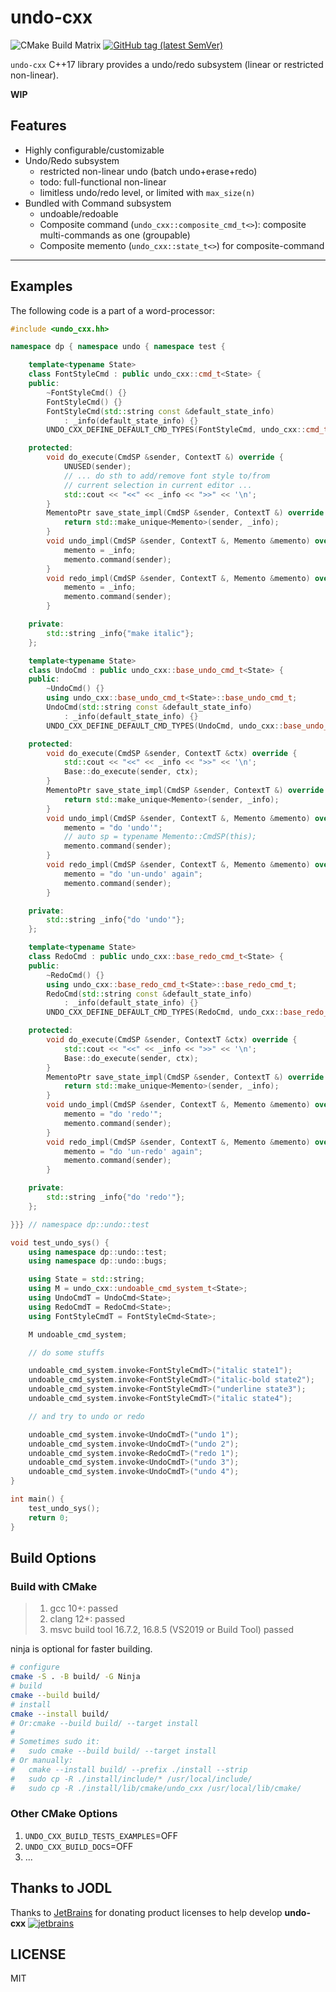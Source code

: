 # undo-cxx

![CMake Build Matrix](https://github.com/hedzr/undo-cxx/workflows/CMake%20Build%20Matrix/badge.svg) <!-- 
![CMake Build Matrix](https://github.com/hedzr/undo-cxx/workflows/CMake%20Build%20Matrix/badge.svg?event=release) 
--> [![GitHub tag (latest SemVer)](https://img.shields.io/github/tag/hedzr/undo-cxx.svg?label=release)](https://github.com/hedzr/undo-cxx/releases)

`undo-cxx` C++17 library provides a undo/redo subsystem (linear or restricted non-linear).

**WIP**

## Features

- Highly configurable/customizable
- Undo/Redo subsystem
  - restricted non-linear undo (batch undo+erase+redo)
  - todo: full-functional non-linear
  - limitless undo/redo level, or limited with `max_size(n)`
- Bundled with Command subsystem
  - undoable/redoable
  - Composite command (`undo_cxx::composite_cmd_t<>`): composite multi-commands as one (groupable)
  - Composite memento (`undo_cxx::state_t<>`) for composite-command

---

## Examples

The following code is a part of a word-processor:

```cpp
#include <undo_cxx.hh>

namespace dp { namespace undo { namespace test {

    template<typename State>
    class FontStyleCmd : public undo_cxx::cmd_t<State> {
    public:
        ~FontStyleCmd() {}
        FontStyleCmd() {}
        FontStyleCmd(std::string const &default_state_info)
            : _info(default_state_info) {}
        UNDO_CXX_DEFINE_DEFAULT_CMD_TYPES(FontStyleCmd, undo_cxx::cmd_t);

    protected:
        void do_execute(CmdSP &sender, ContextT &) override {
            UNUSED(sender);
            // ... do sth to add/remove font style to/from
            // current selection in current editor ...
            std::cout << "<<" << _info << ">>" << '\n';
        }
        MementoPtr save_state_impl(CmdSP &sender, ContextT &) override {
            return std::make_unique<Memento>(sender, _info);
        }
        void undo_impl(CmdSP &sender, ContextT &, Memento &memento) override {
            memento = _info;
            memento.command(sender);
        }
        void redo_impl(CmdSP &sender, ContextT &, Memento &memento) override {
            memento = _info;
            memento.command(sender);
        }

    private:
        std::string _info{"make italic"};
    };

    template<typename State>
    class UndoCmd : public undo_cxx::base_undo_cmd_t<State> {
    public:
        ~UndoCmd() {}
        using undo_cxx::base_undo_cmd_t<State>::base_undo_cmd_t;
        UndoCmd(std::string const &default_state_info)
            : _info(default_state_info) {}
        UNDO_CXX_DEFINE_DEFAULT_CMD_TYPES(UndoCmd, undo_cxx::base_undo_cmd_t);

    protected:
        void do_execute(CmdSP &sender, ContextT &ctx) override {
            std::cout << "<<" << _info << ">>" << '\n';
            Base::do_execute(sender, ctx);
        }
        MementoPtr save_state_impl(CmdSP &sender, ContextT &) override {
            return std::make_unique<Memento>(sender, _info);
        }
        void undo_impl(CmdSP &sender, ContextT &, Memento &memento) override {
            memento = "do 'undo'";
            // auto sp = typename Memento::CmdSP(this);
            memento.command(sender);
        }
        void redo_impl(CmdSP &sender, ContextT &, Memento &memento) override {
            memento = "do 'un-undo' again";
            memento.command(sender);
        }

    private:
        std::string _info{"do 'undo'"};
    };

    template<typename State>
    class RedoCmd : public undo_cxx::base_redo_cmd_t<State> {
    public:
        ~RedoCmd() {}
        using undo_cxx::base_redo_cmd_t<State>::base_redo_cmd_t;
        RedoCmd(std::string const &default_state_info)
            : _info(default_state_info) {}
        UNDO_CXX_DEFINE_DEFAULT_CMD_TYPES(RedoCmd, undo_cxx::base_redo_cmd_t);

    protected:
        void do_execute(CmdSP &sender, ContextT &ctx) override {
            std::cout << "<<" << _info << ">>" << '\n';
            Base::do_execute(sender, ctx);
        }
        MementoPtr save_state_impl(CmdSP &sender, ContextT &) override {
            return std::make_unique<Memento>(sender, _info);
        }
        void undo_impl(CmdSP &sender, ContextT &, Memento &memento) override {
            memento = "do 'redo'";
            memento.command(sender);
        }
        void redo_impl(CmdSP &sender, ContextT &, Memento &memento) override {
            memento = "do 'un-redo' again";
            memento.command(sender);
        }

    private:
        std::string _info{"do 'redo'"};
    };

}}} // namespace dp::undo::test

void test_undo_sys() {
    using namespace dp::undo::test;
    using namespace dp::undo::bugs;

    using State = std::string;
    using M = undo_cxx::undoable_cmd_system_t<State>;
    using UndoCmdT = UndoCmd<State>;
    using RedoCmdT = RedoCmd<State>;
    using FontStyleCmdT = FontStyleCmd<State>;

    M undoable_cmd_system;

    // do some stuffs

    undoable_cmd_system.invoke<FontStyleCmdT>("italic state1");
    undoable_cmd_system.invoke<FontStyleCmdT>("italic-bold state2");
    undoable_cmd_system.invoke<FontStyleCmdT>("underline state3");
    undoable_cmd_system.invoke<FontStyleCmdT>("italic state4");

    // and try to undo or redo

    undoable_cmd_system.invoke<UndoCmdT>("undo 1");
    undoable_cmd_system.invoke<UndoCmdT>("undo 2");
    undoable_cmd_system.invoke<RedoCmdT>("redo 1");
    undoable_cmd_system.invoke<UndoCmdT>("undo 3");
    undoable_cmd_system.invoke<UndoCmdT>("undo 4");
}

int main() {
    test_undo_sys();
    return 0;
}
```




## Build Options

### Build with CMake

> 1. gcc 10+: passed
> 2. clang 12+: passed
> 3. msvc build tool 16.7.2, 16.8.5 (VS2019 or Build Tool) passed

ninja is optional for faster building.

```bash
# configure
cmake -S . -B build/ -G Ninja
# build
cmake --build build/
# install
cmake --install build/
# Or:cmake --build build/ --target install
#
# Sometimes sudo it:
#   sudo cmake --build build/ --target install
# Or manually:
#   cmake --install build/ --prefix ./install --strip
#   sudo cp -R ./install/include/* /usr/local/include/
#   sudo cp -R ./install/lib/cmake/undo_cxx /usr/local/lib/cmake/
```


### Other CMake Options

1. `UNDO_CXX_BUILD_TESTS_EXAMPLES`=OFF
2. `UNDO_CXX_BUILD_DOCS`=OFF
3. ...


## Thanks to JODL

Thanks to [JetBrains](https://www.jetbrains.com/?from=undo-cxx) for donating product licenses to help develop **undo-cxx** [![jetbrains](https://gist.githubusercontent.com/hedzr/447849cb44138885e75fe46f1e35b4a0/raw/bedfe6923510405ade4c034c5c5085487532dee4/jetbrains-variant-4.svg)](https://www.jetbrains.com/?from=hedzr/undo-cxx)


## LICENSE

MIT

